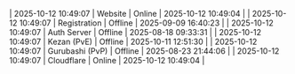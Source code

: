 | 2025-10-12 10:49:07 | Website | Online | 2025-10-12 10:49:04 |
| 2025-10-12 10:49:07 | Registration | Offline | 2025-09-09 16:40:23 |
| 2025-10-12 10:49:07 | Auth Server | Offline | 2025-08-18 09:33:31 |
| 2025-10-12 10:49:07 | Kezan (PvE) | Offline | 2025-10-11 12:51:30 |
| 2025-10-12 10:49:07 | Gurubashi (PvP) | Offline | 2025-08-23 21:44:06 |
| 2025-10-12 10:49:07 | Cloudflare | Online | 2025-10-12 10:49:04 |
